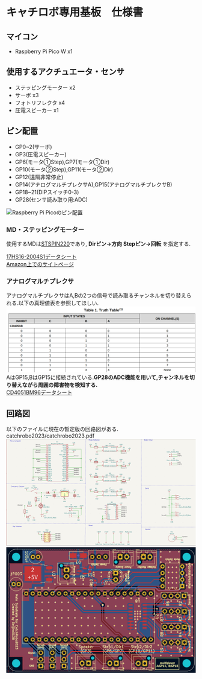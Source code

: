 # キャチロボ専用基板　仕様書
## マイコン
- Raspberry Pi Pico W x1

## 使用するアクチュエータ・センサ
- ステッピングモーター x2
- サーボ x3
- フォトリフレクタ x4
- 圧電スピーカー x1

## ピン配置
- GP0~2(サーボ)
- GP3(圧電スピーカー)
- GP6(モータ①Step),GP7(モータ①Dir)
- GP10(モータ②Step),GP11(モータ②Dir)
- GP12(遠隔非常停止)
- GP14(アナログマルチプレクサA),GP15(アナログマルチプレクサB)
- GP18~21(DIPスイッチ0-3)
- GP28(センサ読み取り用:ADC)

![Raspberry Pi Picoのピン配置](https://image.itmedia.co.jp/news/articles/2107/23/l_bmepico01.jpg)

### MD・ステッピングモーター
使用するMDは[STSPIN220](https://akizukidenshi.com/catalog/g/gK-14790/)であり,
**Dirピン→方向**
**Stepピン→回転**
を指定する.

[17HS16-2004S1データシート](https://www.omc-stepperonline.com/download/17HS16-2004S1.pdf) <br>
[Amazon上でのサイトページ](https://www.amazon.co.jp/Nema-%E3%82%B9%E3%83%86%E3%83%83%E3%83%94%E3%83%B3%E3%82%B0%E3%83%A2%E3%83%BC%E3%82%BF-%E3%83%90%E3%82%A4%E3%83%9D%E3%83%BC%E3%83%A91-8%C2%B0-13Ncm-42x42x20mm/dp/B074Y4NP78/ref=asc_df_B074Y4NP78/?tag=jpgo-22&linkCode=df0&hvadid=265845994451&hvpos=&hvnetw=g&hvrand=9291562426356432587&hvpone=&hvptwo=&hvqmt=&hvdev=c&hvdvcmdl=&hvlocint=&hvlocphy=1009285&hvtargid=pla-456291539009&psc=1)


### アナログマルチプレクサ
アナログマルチプレクサはA,Bの2つの信号で読み取るチャンネルを切り替えられる.以下の真理値表を参照してほしい.
![真理値表](/catchrobo2023/Images/CD4051B_Truth.png)
AはGP15,BはGP15に接続されている.**GP28のADC機能を用いて,チャンネルを切り替えながら周囲の障害物を検知する.** <br>
[CD4051BM96データシート](https://datasheet.lcsc.com/lcsc/1809261612_Texas-Instruments-CD4051BM96_C21379.pdf)

## 回路図
以下のファイルに現在の暫定版の回路図がある.
catchrobo2023/catchrobo2023.pdf
![回路図](/catchrobo2023/Images/Circuit.png)
![基板の外形](/catchrobo2023/Images/Substrate.png)